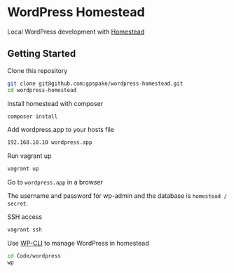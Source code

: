 # WordPress Homestead

Local WordPress development with [Homestead](https://github.com/laravel/homestead)

## Getting Started

Clone this repository

````bash
git clone git@github.com:gpspake/wordpress-homestead.git
cd wordpress-homestead
````

Install homestead with composer
````bash
composer install
````


Add wordpress.app to your hosts file

````bash
192.168.10.10 wordpress.app
````

Run vagrant up

````bash
vagrant up
````

Go to `wordpress.app` in a browser

The username and password for wp-admin and the database is `homestead / secret`.

SSH access
````bash
vagrant ssh
````

Use [WP-CLI](http://wp-cli.org/) to manage WordPress in homestead
````bash
cd Code/wordpress
wp
````